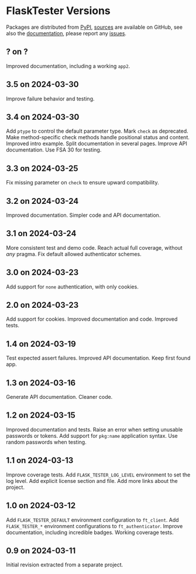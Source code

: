 # FlaskTester Versions

Packages are distributed from [PyPI](https://pypi.org/project/FlaskTester/),
[sources](https://github.com/zx80/flask-tester) are available on GitHub,
see also the [documentation](https://zx80.github.io/flask-tester/),
please report any [issues](https://github.com/zx80/flask-tester/issues).

## ? on ?

Improved documentation, including a working `app2`.

## 3.5 on 2024-03-30

Improve failure behavior and testing.

## 3.4 on 2024-03-30

Add `ptype` to control the default parameter type.
Mark `check` as deprecated.
Make method-specific check methods handle positional status and content.
Improved intro example.
Split documentation in several pages.
Improve API documentation.
Use FSA 30 for testing.

## 3.3 on 2024-03-25

Fix missing parameter on `check` to ensure upward compatibility.

## 3.2 on 2024-03-24

Improved documentation.
Simpler code and API documentation.

## 3.1 on 2024-03-24

More consistent test and demo code.
Reach actual full coverage, without _any_ pragma.
Fix default allowed authenticator schemes.

## 3.0 on 2024-03-23

Add support for `none` authentication, with only cookies.

## 2.0 on 2024-03-23

Add support for cookies.
Improved documentation and code.
Improved tests.

## 1.4 on 2024-03-19

Test expected assert failures.
Improved API documentation.
Keep first found app.

## 1.3 on 2024-03-16

Generate API documentation.
Cleaner code.

## 1.2 on 2024-03-15

Improved documentation and tests.
Raise an error when setting unusable passwords or tokens.
Add support for `pkg:name` application syntax.
Use random passwords when testing.

## 1.1 on 2024-03-13

Improve coverage tests.
Add `FLASK_TESTER_LOG_LEVEL` environment to set the log level.
Add explicit license section and file.
Add more links about the project.

## 1.0 on 2024-03-12

Add `FLASK_TESTER_DEFAULT` environment configuration to `ft_client`.
Add `FLASK_TESTER_*` environment configurations to `ft_authenticator`.
Improve documentation, including incredible badges.
Working coverage tests.

## 0.9 on 2024-03-11

Initial revision extracted from a separate project.
